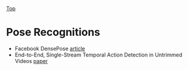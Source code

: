 [Top](index.md)

# Pose Recognitions

- Facebook DensePose [article](https://facebook.ai/developers/tools/densepose)
- End-to-End, Single-Stream Temporal Action Detection in Untrimmed Videos [paper](http://vision.stanford.edu/pdf/buch2017bmvc.pdf)

